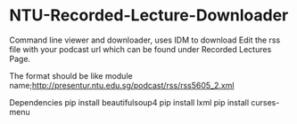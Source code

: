 # NTU-Recorded-Lecture-Downloader
Command line viewer and downloader, uses IDM to download
Edit the rss file with your podcast url which can be found under Recorded Lectures Page.

The format should be like
module name;http://presentur.ntu.edu.sg/podcast/rss/rss5605_2.xml

Dependencies
pip install beautifulsoup4
pip install lxml
pip install curses-menu
